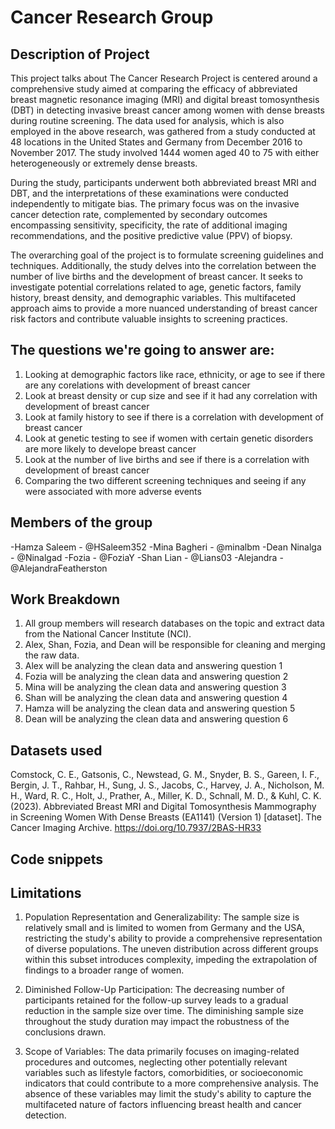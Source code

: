 # Cancer Research Group

## Description of Project
This project talks about 
The Cancer Research Project is centered around a comprehensive study aimed at comparing the efficacy of abbreviated breast magnetic resonance imaging (MRI) and digital breast tomosynthesis (DBT) in detecting invasive breast cancer among women with dense breasts during routine screening. The data used for analysis, which is also employed in the above research, was gathered from a study conducted at 48 locations in the United States and Germany from December 2016 to November 2017. The study involved 1444 women aged 40 to 75 with either heterogeneously or extremely dense breasts.

During the study, participants underwent both abbreviated breast MRI and DBT, and the interpretations of these examinations were conducted independently to mitigate bias. The primary focus was on the invasive cancer detection rate, complemented by secondary outcomes encompassing sensitivity, specificity, the rate of additional imaging recommendations, and the positive predictive value (PPV) of biopsy.

The overarching goal of the project is to formulate screening guidelines and techniques. Additionally, the study delves into the correlation between the number of live births and the development of breast cancer. It seeks to investigate potential correlations related to age, genetic factors, family history, breast density, and demographic variables. This multifaceted approach aims to provide a more nuanced understanding of breast cancer risk factors and contribute valuable insights to screening practices.

## The questions we're going to answer are:
1. Looking at demographic factors like race, ethnicity, or age to see if there are any corelations with development of breast cancer
2. Look at breast density or cup size and see if it had any correlation with development of breast cancer
3. Look at family history to see if there is a correlation with development of breast cancer
4. Look at genetic testing to see if women with certain genetic disorders are more likely to develope breast cancer
5. Look at the number of live births and see if there is a correlation with development of breast cancer
6. Comparing the two different screening techniques and seeing if any were associated with more adverse events

## Members of the group
-Hamza Saleem - @HSaleem352
-Mina Bagheri - @minalbm
-Dean Ninalga - @Ninalgad 
-Fozia - @FoziaY
-Shan Lian - @Lians03
-Alejandra - @AlejandraFeatherston


## Work Breakdown 
1. All group members will research databases on the topic and extract data from the National Cancer Institute (NCI).
2. Alex, Shan, Fozia, and Dean will be responsible for cleaning and merging the raw data.
3. Alex will be analyzing the clean data and answering question 1
4. Fozia will be analyzing the clean data and answering question 2
5. Mina will be analyzing the clean data and answering question 3
6. Shan will be analyzing the clean data and answering question 4
7. Hamza will be analyzing the clean data and answering question 5
8. Dean will be analyzing the clean data and answering question 6


## Datasets used 

Comstock, C. E., Gatsonis, C., Newstead, G. M., Snyder, B. S., Gareen, I. F., Bergin, J. T., Rahbar, H., Sung, J. S., Jacobs, C., Harvey, J. A., Nicholson, M. H., Ward, R. C., Holt, J., Prather, A., Miller, K. D., Schnall, M. D., & Kuhl, C. K. (2023). Abbreviated Breast MRI and Digital Tomosynthesis Mammography in Screening Women With Dense Breasts (EA1141) (Version 1) [dataset]. The Cancer Imaging Archive. https://doi.org/10.7937/2BAS-HR33

## Code snippets


## Limitations
1. Population Representation and Generalizability:
The sample size is relatively small and is limited to women from Germany and the USA, restricting the study's ability to provide a comprehensive representation of diverse populations. The uneven distribution across different groups within this subset introduces complexity, impeding the extrapolation of findings to a broader range of women.

2. Diminished Follow-Up Participation:
The decreasing number of participants retained for the follow-up survey leads to a gradual reduction in the sample size over time. The diminishing sample size throughout the study duration may impact the robustness of the conclusions drawn.

3. Scope of Variables:
The data primarily focuses on imaging-related procedures and outcomes, neglecting other potentially relevant variables such as lifestyle factors, comorbidities, or socioeconomic indicators that could contribute to a more comprehensive analysis. The absence of these variables may limit the study's ability to capture the multifaceted nature of factors influencing breast health and cancer detection.

